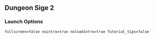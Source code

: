 Dungeon Sige 2
--------------

### Launch Options
```
fullscreen=false nointro=true noloadintro=true Tutorial_tips=false
```
